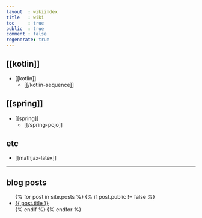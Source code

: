 ```yaml
---
layout  : wikiindex
title   : wiki
toc     : true
public  : true
comment : false
regenerate: true
---
```


## [[kotlin]]

* [[kotlin]]
  * [[/kotlin-sequence]]

## [[spring]]

* [[spring]]
  * [[/spring-pojo]]

## etc

* [[mathjax-latex]]

---

## blog posts
<div>
    <ul>
{% for post in site.posts %}
    {% if post.public != false %}
        <li>
            <a class="post-link" href="{{ post.url | prepend: site.baseurl }}">
                {{ post.title }}
            </a>
        </li>
    {% endif %}
{% endfor %}
    </ul>
</div>

